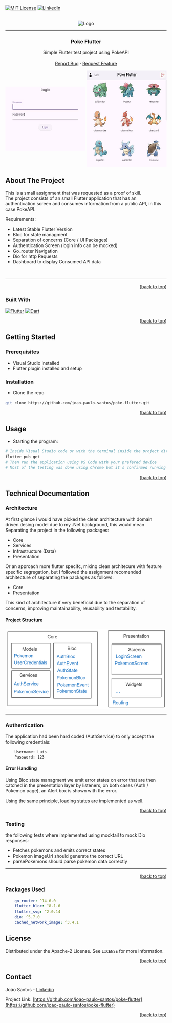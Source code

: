 

<a name="readme-top"></a>

[![MIT License][license-shield]][license-url]
[![LinkedIn][linkedin-shield]][linkedin-url]



<!-- PROJECT LOGO -->
<br />
<div align="center">
  
<img src="https://cdn0.iconfinder.com/data/icons/pokemon-go-vol-2/135/_pikachu-512.png" alt="Logo" width="80" height="80">
 

---
  <h3 align="center">Poke Flutter</h3>

  <p align="center">
    Simple Flutter test project using PokeAPI
    <br />
    <br />
    <a href="https://github.com/joao-paulo-santos/Poke-Flutter/issues">Report Bug</a>
    ·
    <a href="https://github.com/joao-paulo-santos/Poke-Flutter/issues">Request Feature</a>
  </p>
</div>

<div align="center">
    <p float="left" >
    <img src="readme-assets/login.jpg" height=200 width=250 alt="Login Screeen" style="vertical-align:middle;">
    <img src="readme-assets/pokelist.jpg" height=300 width=250 alt="Pokemon List View" style="vertical-align:middle;">
    </p>
</div>



<!-- ABOUT THE PROJECT -->
## About The Project

This is a small assignment that was requested as a proof of skill.<br>
The project consists of an small Flutter application that has an authentication screen and consumes information from a public API, in this case PokeAPI.

Requirements:
- Latest Stable Flutter Version
- Bloc for state managment
- Separation of concerns (Core / UI Packages)
- Authentication Screen (login info can be mocked)
- Go_router Navigation
- Dio for http Requests
- Dashboard to display Consumed API data

</br>

---

<p align="right">(<a href="#readme-top">back to top</a>)</p>



### Built With

[![Flutter][Flutter]][Flutter-url]
[![Dart][Dart]][Dart-url]
<p align="right">(<a href="#readme-top">back to top</a>)</p>



<!-- GETTING STARTED -->
## Getting Started

### Prerequisites

- Visual Studio installed
- Flutter plugin installed and setup

### Installation

 - Clone the repo
```sh
git clone https://github.com/joao-paulo-santos/poke-flutter.git
```


<p align="right">(<a href="#readme-top">back to top</a>)</p>



<!-- USAGE EXAMPLES -->
## Usage

 - Starting the program: 
```sh
# Inside Visual Studio code or with the terminal inside the project directory:
flutter pub get
# Then run the application using VS Code with your prefered device
# Most of the testing was done using Chrome but it's confirmed running on Android
```

<p align="right">(<a href="#readme-top">back to top</a>)</p>


## Technical Documentation

### Architecture

At first glance i would have picked the clean architecture with domain driven desing model due to my .Net background, this would mean Separating the project in the following packages:

- Core
- Services
- Infrastructure (Data)
- Presentation

Or an approach more flutter specifc, mixing clean architecure with feature specific segregation, but I followed the assignment recomended architecture of separating the packages as follows:

- Core
- Presentation

This kind of architecture if very beneficial due to the separation of concerns, improving maintainability, reusability and testability.

#### Project Structure

<div align="center">
<img src="readme-assets/architecture.png" alt="Structure" width="500" height="250">
</div>

---

### Authentication

The application had been hard coded (AuthService) to only accept the following credentials:

        Username: Luis
        Password: 123

#### Error Handling

Using Bloc state managment we emit error states on error that are then catched in the presentation layer by listeners, on both cases (Auth / Pokemon page), an Alert box is shown with the error.

Using the same principle, loading states are implemented as well.

<p align="right">(<a href="#readme-top">back to top</a>)</p>

### Testing

the following tests where implemented using mocktail to mock Dio responses:

- Fetches pokemons and emits correct states
- Pokemon imageUrl should generate the correct URL
- parsePokemons should parse pokemon data correctly

---

<p align="right">(<a href="#readme-top">back to top</a>)</p>

### Packages Used
```yaml
    go_router: ^14.6.0
    flutter_bloc: ^8.1.6
    flutter_svg: ^2.0.14
    dio: ^5.7.0
    cached_network_image: ^3.4.1
```


<!-- LICENSE -->
## License

Distributed under the Apache-2 License. See `LICENSE` for more information.

<p align="right">(<a href="#readme-top">back to top</a>)</p>



<!-- CONTACT -->
## Contact

João Santos - [Linkedin](https://www.linkedin.com/in/jo%C3%A3o-santos-015a082b9/)

Project Link: [https://github.com/joao-paulo-santos/poke-flutter](https://github.com/joao-paulo-santos/poke-flutter)

<p align="right">(<a href="#readme-top">back to top</a>)</p>


[license-shield]: https://img.shields.io/pypi/l/giteo?style=for-the-badge
[license-url]: https://github.com/joao-paulo-santos/PyFolderSync/blob/master/LICENSE
[linkedin-shield]: https://img.shields.io/badge/-LinkedIn-black.svg?style=for-the-badge&logo=linkedin&colorB=555
[linkedin-url]: https://www.linkedin.com/in/jo%C3%A3o-santos-015a082b9/
[Flutter]: https://img.shields.io/badge/Flutter-02569B?logo=flutter&logoColor=fff
[Flutter-url]: https://flutter.dev/
[Dart]: https://img.shields.io/badge/Dart-%230175C2.svg?logo=dart&logoColor=white
[Dart-url]: https://dart.dev/

